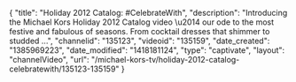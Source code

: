 {
    "title": "Holiday 2012 Catalog: #CelebrateWith",
    "description": "Introducing the Michael Kors Holiday 2012 Catalog video \u2014 our ode to the most festive and fabulous of seasons. From cocktail dresses that shimmer to studded ...",
    "channelid": "135123",
    "videoid": "135159",
    "date_created": "1385969223",
    "date_modified": "1418181124",
    "type": "captivate",
    "layout": "channelVideo",
    "url": "\/michael-kors-tv\/holiday-2012-catalog-celebratewith\/135123-135159"
}